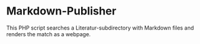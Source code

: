 # Markdown-Publisher
This PHP script searches a Literatur-subdirectory with Markdown files and renders the match as a webpage. 
